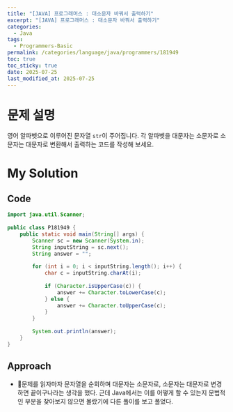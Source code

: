 ```yaml
---
title: "[JAVA] 프로그래머스 : 대소문자 바꿔서 출력하기"
excerpt: "[JAVA] 프로그래머스 : 대소문자 바꿔서 출력하기"
categories:
  - Java
tags:
  - Programmers-Basic
permalink: /categories/language/java/programmers/181949
toc: true
toc_sticky: true
date: 2025-07-25
last_modified_at: 2025-07-25
---
```



# 문제 설명

영어 알파벳으로 이루어진 문자열 `str`이 주어집니다. 각 알파벳을 대문자는 소문자로 소문자는 대문자로 변환해서 출력하는 코드를 작성해 보세요.

# My Solution
## Code
```java
import java.util.Scanner;  
  
public class P181949 {  
    public static void main(String[] args) {  
        Scanner sc = new Scanner(System.in);  
        String inputString = sc.next();  
        String answer = "";  
  
        for (int i = 0; i < inputString.length(); i++) {  
            char c = inputString.charAt(i);  
  
            if (Character.isUpperCase(c)) {  
                answer += Character.toLowerCase(c);  
            } else {  
                answer += Character.toUpperCase(c);  
            }  
        }  
  
        System.out.println(answer);  
    }  
}

```


## Approach
- 문제를 읽자마자 문자열을 순회하며 대문자는 소문자로, 소문자는 대문자로 변경하면 끝이구나라는 생각을 했다. 근데 Java에서는 이를 어떻게 할 수 있는지 문법적인 부분을 찾아보지 않으면 몰랐기에 다른 풀이를 보고 풀었다.